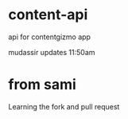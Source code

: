 # content-api
api for contentgizmo app

mudassir updates 11:50am


# from sami

 Learning the fork and pull request
